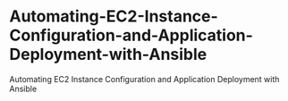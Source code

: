# Automating-EC2-Instance-Configuration-and-Application-Deployment-with-Ansible
Automating EC2 Instance Configuration and Application Deployment with Ansible


